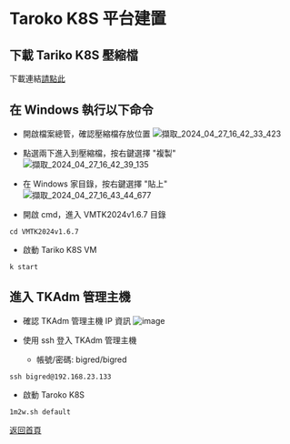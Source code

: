 # Taroko K8S 平台建置

## 下載 Tariko K8S 壓縮檔

下載連結[請點此](https://drive.google.com/file/d/1e43tgGug0gUSCRqKbSNzXiusHylG1l0W/view?usp=drive_link)

## 在 Windows 執行以下命令
* 開啟檔案總管，確認壓縮檔存放位置
![擷取_2024_04_27_16_42_33_423](https://github.com/tarokok8s/Tarokok8s/assets/62133915/52652985-8f2c-4902-bbcf-9bb34a28cb3a)

* 點選兩下進入到壓縮檔，按右鍵選擇 "複製"
![擷取_2024_04_27_16_42_39_135](https://github.com/tarokok8s/Tarokok8s/assets/62133915/465e5c7c-ff84-4e33-bd80-ee2473a9872e)

* 在 Windows 家目錄，按右鍵選擇 "貼上"
![擷取_2024_04_27_16_43_44_677](https://github.com/tarokok8s/Tarokok8s/assets/62133915/8754eb83-1da8-49cc-bafb-2e1ac13e01bd)

* 開啟 cmd，進入 VMTK2024v1.6.7 目錄
```
cd VMTK2024v1.6.7
```
* 啟動 Tariko K8S VM
```
k start
```

## 進入 TKAdm 管理主機
* 確認 TKAdm 管理主機 IP 資訊
![image](https://github.com/tarokok8s/Tarokok8s/assets/62133915/45d4f666-d645-4aea-9bc8-d631c65d6af2)

* 使用 ssh 登入 TKAdm 管理主機
  - 帳號/密碼: bigred/bigred
```
ssh bigred@192.168.23.133
```

* 啟動 Taroko K8S
```
1m2w.sh default
```

[返回首頁](https://github.com/tarokok8s/Tarokok8s)

